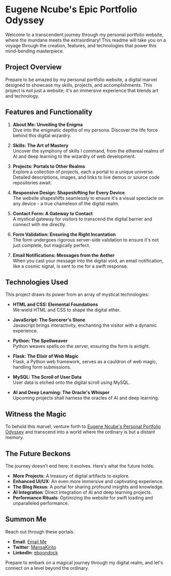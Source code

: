 # Eugene Ncube's Epic Portfolio Odyssey

Welcome to a transcendent journey through my personal portfolio website, where the mundane meets the extraordinary! This readme will take you on a voyage through the creation, features, and technologies that power this mind-bending masterpiece.

## Project Overview

Prepare to be amazed by my personal portfolio website, a digital marvel designed to showcase my skills, projects, and accomplishments. This project is not just a website; it's an immersive experience that blends art and technology.

## Features and Functionality

1. **About Me: Unveiling the Enigma**  
   Dive into the enigmatic depths of my persona. Discover the life force behind this digital wizardry.

2. **Skills: The Art of Mastery**  
   Uncover the symphony of skills I command, from the ethereal realms of AI and deep learning to the wizardry of web development.

3. **Projects: Portals to Other Realms**  
   Explore a collection of projects, each a portal to a unique universe. Detailed descriptions, images, and links to live demos or source code repositories await.

4. **Responsive Design: Shapeshifting for Every Device**  
   The website shapeshifts seamlessly to ensure it's a visual spectacle on any device - a true chameleon of the digital realm.

5. **Contact Form: A Gateway to Contact**  
   A mystical gateway for visitors to transcend the digital barrier and connect with me directly.

6. **Form Validation: Ensuring the Right Incantation**  
   The form undergoes rigorous server-side validation to ensure it's not just complete, but magically perfect.

7. **Email Notifications: Messages from the Aether**  
   When you cast your message into the digital void, an email notification, like a cosmic signal, is sent to me for a swift response.

## Technologies Used

This project draws its power from an array of mystical technologies:

- **HTML and CSS: Elemental Foundations**  
  We wield HTML and CSS to shape the digital ether.

- **JavaScript: The Sorcerer's Stone**  
  Javascript brings interactivity, enchanting the visitor with a dynamic experience.

- **Python: The Spellweaver**  
  Python weaves spells on the server, ensuring the form is airtight.

- **Flask: The Elixir of Web Magic**  
  Flask, a Python web framework, serves as a cauldron of web magic, handling form submissions.

- **MySQL: The Scroll of User Data**  
  User data is etched onto the digital scroll using MySQL.

- **AI and Deep Learning: The Oracle's Whisper**  
  Upcoming projects shall harness the oracles of AI and deep learning.

## Witness the Magic

To behold this marvel, venture forth to [Eugene Ncube's Personal Portfolio Odyssey](insert-link-here) and transcend into a world where the ordinary is but a distant memory.

## The Future Beckons

The journey doesn't end here; it evolves. Here's what the future holds:

- **More Projects**: A treasury of digital artifacts to explore.
- **Enhanced UI/UX**: An even more immersive and captivating experience.
- **The Blog Nexus**: A portal for sharing profound insights and knowledge.
- **AI Integration**: Direct integration of AI and deep learning projects.
- **Performance Rituals**: Optimizing the website for swift loading and unparalleled performance.

## Summon Me

Reach out through these portals:

- **Email**: [Email Me](philosncube@gmail.com)
- **Twitter**: [MansaKirito](https://twitter.com/MansaKirito)
- **LinkedIn**: [eboondock](https://www.linkedin.com/in/eboondock/)

Prepare to embark on a magical journey through my digital realm, and let's connect on a level beyond the ordinary.
